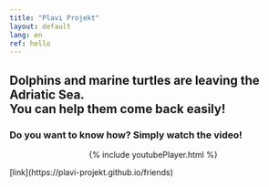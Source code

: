 ```yaml
---
title: "Plavi Projekt"
layout: default
lang: en
ref: hello
---
```

## Dolphins and marine turtles are leaving the Adriatic Sea. <br/> You can help them come back easily!
### Do you want to know how? Simply watch the video!
<p align="center">
{% include youtubePlayer.html %}
</p>
[link](https://plavi-projekt.github.io/friends)
